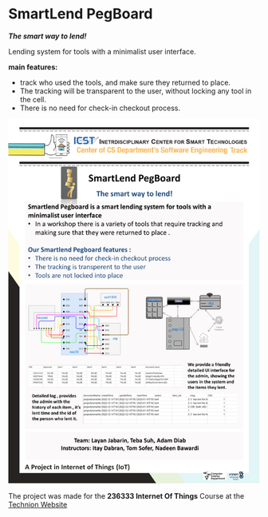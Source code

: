 # SmartLend PegBoard

__*The smart way to lend!*__

Lending system for tools with a minimalist user interface.



__main features:__

- track who used the tools, and make sure they returned to place. 
- The tracking will be transparent to the user, without locking any tool in the cell.
- There is no need for check-in checkout process.


![poster](assets/IOT_Poster.png)

The project was made for the __236333 Internet Of Things__ Course at the [Technion Website](https://www.technion.ac.il/)
